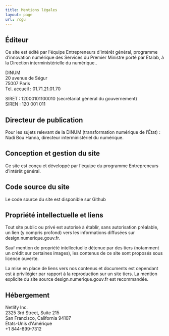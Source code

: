 ```yaml
---
title: Mentions légales
layout: page
url: /cgu
---
```

## Éditeur

Ce site est édité par l'équipe Entrepreneurs d'intérêt général, programme d’innovation numérique des Services du Premier Ministre porté par Etalab, à la Direction interministérielle du numérique..

DINUM\
20 avenue de Ségur\
75007 Paris\
Tel. accueil : 01.71.21.01.70

SIRET : 12000101100010 (secrétariat général du gouvernement)\
SIREN : 120 001 011

## Directeur de publication

Pour les sujets relevant de la DINUM (transformation numérique de l’État) : Nadi Bou Hanna, directeur interministériel du numérique.

## Conception et gestion du site

Ce site est conçu et développé par l'équipe du programme Entrepreneurs d'intérêt général.

## Code source du site

Le code source du site est disponible sur Github

## Propriété intellectuelle et liens

Tout site public ou privé est autorisé à établir, sans autorisation préalable, un lien (y compris profond) vers les informations diffusées sur design.numerique.gouv.fr.

Sauf mention de propriété intellectuelle détenue par des tiers (notamment un crédit sur certaines images), les contenus de ce site sont proposés sous licence ouverte.

La mise en place de liens vers nos contenus et documents est cependant est à privilégier par rapport à la reproduction sur un site tiers. La mention explicite du site source design.numerique.gouv.fr est recommandée.

## Hébergement

Netlify Inc.\
2325 3rd Street, Suite 215\
San Francisco, California 94107\
États-Unis d'Amérique\
+1 844-899-7312